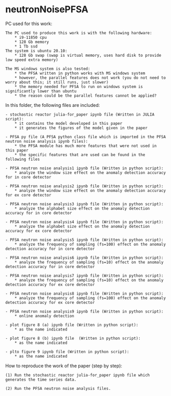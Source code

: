 # neutronNoisePFSA

PC used for this work:

    The PC used to produce this work is with the following hardware:
        * i9-11850 cpu
        * 128 Gb memory
        * 1 Tb ssd
    The system is ubuntu 20.10:
        * 128 Gb swap (swap is virtual memory, uses hard disk to provide low speed extra memory)
        
    The MS windows system is also tested:
        * the PFSA written in python works with MS windows system
        * however, the parallel features does not work (you do not need to worry about this; it still runs, just slower)
        * the memory needed for PFSA to run on windows system is significantly lower than ubuntu
        * the reason could be the parallel features cannot be applied?



In this folder, the following files are included:

    - stochastic reactor julia-for_paper ipynb file (Written in JULIA script): 
        * it contains the model developed in this paper
        * it generates the figures of the model given in the paper
        
    - PFSA py file (A PFSA python class file which is imported in the PFSA neutron noise analysis ipynb files):
        * the PFSA module has much more features that were not used in this paper
        * the specific features that are used can be found in the following files
        
    - PFSA neutron noise analysis1 ipynb file (Written in python script):
        * analyze the window size effect on the anomaly detection accuracy for in core detector
        
    - PFSA neutron noise analysis2 ipynb file (Written in python script):
        * analyze the window size effect on the anomaly detection accuracy for ex core detector
        
    - PFSA neutron noise analysis3 ipynb file (Written in python script): 
    	* analyze the alphabet size effect on the anomaly detection accuracy for in core detector
    	
    - PFSA neutron noise analysis4 ipynb file (Written in python script): 
    	* analyze the alphabet size effect on the anomaly detection accuracy for ex core detector
    	
    - PFSA neutron noise analysis5 ipynb file (Written in python script): 
    	* analyze the frequency of sampling (fs=100) effect on the anomaly detection accuracy for in core detector
    	
    - PFSA neutron noise analysis6 ipynb file (Written in python script): 
    	* analyze the frequency of sampling (fs=10) effect on the anomaly detection accuracy for in core detector
    	
    - PFSA neutron noise analysis7 ipynb file (Written in python script): 
    	* analyze the frequency of sampling (fs=10) effect on the anomaly detection accuracy for ex core detector

    - PFSA neutron noise analysis8 ipynb file (Written in python script): 
    	* analyze the frequency of sampling (fs=100) effect on the anomaly detection accuracy for ex core detector
    	
    - PFSA neutron noise analysis9 ipynb file (Written in python script): 
    	* online anomaly detection
        
    - plot figure 8 (a) ipynb file (Written in python script):
        * as the name indicated
        
    - plot figure 8 (b) ipynb file  (Written in python script):
        * as the name indicated    
        
    - plto figure 9 ipynb file (Written in python script):
    	* as the name indicated
      
How to reproduce the work of the paper (step by step):

    (1) Run the stochastic reactor julia-for_paper ipynb file which generates the time series data.

    (2) Run the PFSA neutron noise analysis files.
